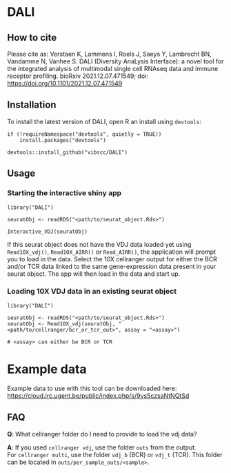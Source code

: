 # DALI

## How to cite

Please cite as: Verstaen K, Lammens I, Roels J, Saeys Y, Lambrecht BN, Vandamme N, Vanhee S. DALI (Diversity AnaLysis Interface): a novel tool for the integrated analysis of multimodal single cell RNAseq data and immune receptor profiling. bioRxiv 2021.12.07.471549; doi: https://doi.org/10.1101/2021.12.07.471549

## Installation
To install the latest version of DALI, open R an install using `devtools`:

```
if (!requireNamespace("devtools", quietly = TRUE))
    install.packages("devtools")

devtools::install_github("vibscc/DALI")
```

## Usage

### Starting the interactive shiny app
```
library("DALI")

seuratObj <- readRDS("<path/to/seurat_object.Rds>")

Interactive_VDJ(seuratObj)
```
If this seurat object does not have the VDJ data loaded yet using `Read10X_vdj()`, `Read10X_AIRR()` or `Read_AIRR()`, the application will prompt you to load in the data. Select the 10X cellranger output for either the BCR and/or TCR data linked to the same gene-expression data present in your seurat object. The app will then load in the data and start up.

### Loading 10X VDJ data in an existing seurat object
```
library("DALI")

seuratObj <- readRDS("<path/to/seurat_object.Rds>")
seuratObj <- Read10X_vdj(seuratObj, "<path/to/cellranger/bcr_or_tcr_out>", assay = "<assay>")

# <assay> can either be BCR or TCR
```

# Example data

Example data to use with this tool can be downloaded here: \
https://cloud.irc.ugent.be/public/index.php/s/9ys5czsaNtNQtSd

## FAQ

**Q**: What cellranger folder do I need to provide to load the vdj data?

**A**: If you used `cellranger vdj`, use the folder `outs` from the output. \
For `cellranger multi`, use the folder `vdj_b` (BCR) or `vdj_t` (TCR). This folder can be located in `outs/per_sample_outs/<sample>`.
